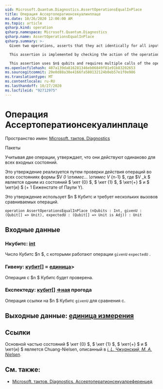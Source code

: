 ```yaml
---
uid: Microsoft.Quantum.Diagnostics.AssertOperationsEqualInPlace
title: Операция Ассертоператионсекуалинплаце
ms.date: 10/26/2020 12:00:00 AM
ms.topic: article
qsharp.kind: operation
qsharp.namespace: Microsoft.Quantum.Diagnostics
qsharp.name: AssertOperationsEqualInPlace
qsharp.summary: >-
  Given two operations, asserts that they act identically for all input states.

  This assertion is implemented by checking the action of the operations on all states of the form $V_0 \otimes ... \otimes V_{n-1}$, where $V_k$ is one of the states $\ket{0}$, $\ket{1}$, $\ket{+}$ and $\ket{i}$ (+1 eigenstate of Pauli Y operator).

  This assertion uses $n$ qubits and requires multiple calls of the operations being compared.
ms.openlocfilehash: 407a139da816281346eb06849f81e91b83202653
ms.sourcegitcommit: 29e0d88a30e4166fa580132124b0eb57e1f0e986
ms.translationtype: MT
ms.contentlocale: ru-RU
ms.lasthandoff: 10/27/2020
ms.locfileid: "92712975"
---
```

# <a name="assertoperationsequalinplace-operation"></a>Операция Ассертоператионсекуалинплаце

Пространство имен: [Microsoft. тактов. Diagnostics](xref:Microsoft.Quantum.Diagnostics)

Пакеты [](https://nuget.org/packages/)


Учитывая две операции, утверждает, что они действуют одинаково для всех входных состояний.

Это утверждение реализуется путем проверки действия операций во всех состояниях формы $V _0 \отимес... \отимес V_ {n-1} $, где $V _k $ является одним из состояний $ \кет {0} $, $ \кет {1} $, $ \кет{+} $ и $ \кет{и} $ (+ 1 Еиженстате of Паули Y).

Это утверждение использует $n $ Кубитс и требует нескольких вызовов сравниваемых операций.

```qsharp
operation AssertOperationsEqualInPlace (nQubits : Int, givenU : (Qubit[] => Unit), expectedU : (Qubit[] => Unit is Adj)) : Unit
```


## <a name="input"></a>Входные данные

### <a name="nqubits--int"></a>Нкубитс: [int](xref:microsoft.quantum.lang-ref.int)

Число Кубитс $n $, с которыми работают операции `givenU` `expectedU` .


### <a name="givenu--qubit--unit"></a>Гивену: [кубит](xref:microsoft.quantum.lang-ref.qubit)[] = [единица](xref:microsoft.quantum.lang-ref.unit)> 

Операция с $n $ Кубитс будет проверена.


### <a name="expectedu--qubit--unit-adj"></a>Експектеду: [кубит](xref:microsoft.quantum.lang-ref.qubit)[] [=>ная](xref:microsoft.quantum.lang-ref.unit) прогода

Операция ссылки на $n $ Кубитс `givenU` для сравнения с.



## <a name="output--unit"></a>Выходные данные: [единица измерения](xref:microsoft.quantum.lang-ref.unit)



## <a name="references"></a>Ссылки

Основной частью состояний $ \кет {0} $, $ \кет {1} $, $ \кет{+} $ и $ \кет{и} $ является Chuang-Nielsen, описанный в [ *i. L. Чжуанский, M. A. Nielsen*](https://arxiv.org/abs/quant-ph/9610001).

## <a name="see-also"></a>См. также:

- [Microsoft. тактов. Diagnostics. Ассертоператионсекуалреференцед](xref:Microsoft.Quantum.Diagnostics.AssertOperationsEqualReferenced)